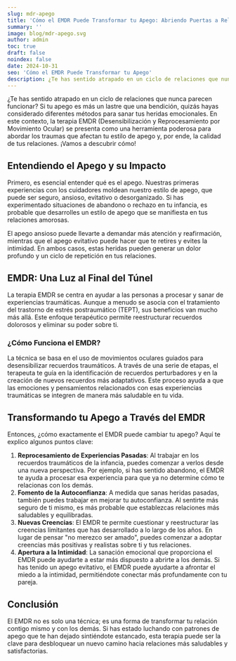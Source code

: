 ```yaml
---
slug: mdr-apego
title: 'Cómo el EMDR Puede Transformar tu Apego: Abriendo Puertas a Relaciones Más Saludables'
summary: ''
image: blog/mdr-apego.svg
author: admin
toc: true
draft: false
noindex: false
date: 2024-10-31
seo: 'Cómo el EMDR Puede Transformar tu Apego'
description: ¿Te has sentido atrapado en un ciclo de relaciones que nunca parecen funcionar? Si tu apego es más un lastre que una bendición, quizás hayas considerado…
---
```


¿Te has sentido atrapado en un ciclo de relaciones que nunca parecen funcionar? Si tu apego es más un lastre que una bendición, quizás hayas considerado diferentes métodos para sanar tus heridas emocionales. En este contexto, la terapia EMDR (Desensibilización y Reprocesamiento por Movimiento Ocular) se presenta como una herramienta poderosa para abordar los traumas que afectan tu estilo de apego y, por ende, la calidad de tus relaciones. ¡Vamos a descubrir cómo!

## Entendiendo el Apego y su Impacto

Primero, es esencial entender qué es el apego. Nuestras primeras experiencias con los cuidadores moldean nuestro estilo de apego, que puede ser seguro, ansioso, evitativo o desorganizado. Si has experimentado situaciones de abandono o rechazo en tu infancia, es probable que desarrolles un estilo de apego que se manifiesta en tus relaciones amorosas.

El apego ansioso puede llevarte a demandar más atención y reafirmación, mientras que el apego evitativo puede hacer que te retires y evites la intimidad. En ambos casos, estas heridas pueden generar un dolor profundo y un ciclo de repetición en tus relaciones.

## EMDR: Una Luz al Final del Túnel

La terapia EMDR se centra en ayudar a las personas a procesar y sanar de experiencias traumáticas. Aunque a menudo se asocia con el tratamiento del trastorno de estrés postraumático (TEPT), sus beneficios van mucho más allá. Este enfoque terapéutico permite reestructurar recuerdos dolorosos y eliminar su poder sobre ti.

### ¿Cómo Funciona el EMDR?

La técnica se basa en el uso de movimientos oculares guiados para desensibilizar recuerdos traumáticos. A través de una serie de etapas, el terapeuta te guía en la identificación de recuerdos perturbadores y en la creación de nuevos recuerdos más adaptativos. Este proceso ayuda a que las emociones y pensamientos relacionados con esas experiencias traumáticas se integren de manera más saludable en tu vida.

## Transformando tu Apego a Través del EMDR

Entonces, ¿cómo exactamente el EMDR puede cambiar tu apego? Aquí te explico algunos puntos clave:

1. **Reprocesamiento de Experiencias Pasadas**: Al trabajar en los recuerdos traumáticos de la infancia, puedes comenzar a verlos desde una nueva perspectiva. Por ejemplo, si has sentido abandono, el EMDR te ayuda a procesar esa experiencia para que ya no determine cómo te relacionas con los demás.
2. **Fomento de la Autoconfianza**: A medida que sanas heridas pasadas, también puedes trabajar en mejorar tu autoconfianza. Al sentirte más seguro de ti mismo, es más probable que establezcas relaciones más saludables y equilibradas.
3. **Nuevas Creencias**: El EMDR te permite cuestionar y reestructurar las creencias limitantes que has desarrollado a lo largo de los años. En lugar de pensar "no merezco ser amado", puedes comenzar a adoptar creencias más positivas y realistas sobre ti y tus relaciones.
4. **Apertura a la Intimidad**: La sanación emocional que proporciona el EMDR puede ayudarte a estar más dispuesto a abrirte a los demás. Si has tenido un apego evitativo, el EMDR puede ayudarte a afrontar el miedo a la intimidad, permitiéndote conectar más profundamente con tu pareja.

## Conclusión

El EMDR no es solo una técnica; es una forma de transformar tu relación contigo mismo y con los demás. Si has estado luchando con patrones de apego que te han dejado sintiéndote estancado, esta terapia puede ser la clave para desbloquear un nuevo camino hacia relaciones más saludables y satisfactorias.
